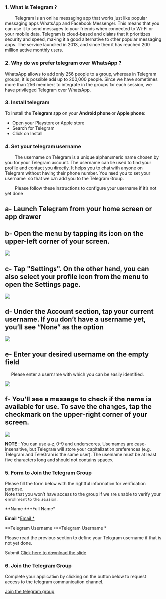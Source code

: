 ### 1. What is Telegram ?

        Telegram is an online messaging app that works just like popular messaging apps WhatsApp and Facebook Messenger. This means that you can use it to send messages to your friends when connected to Wi-Fi or your mobile data. Telegram is cloud-based and claims that it prioritizes security and speed, making it a good alternative to other popular messaging apps. The service launched in 2013, and since then it has reached 200 million active monthly users.


### 2. Why do we prefer telegram over WhatsApp ?

WhatsApp allows to add only 256 people to a group, whereas in Telegram groups, it is possible add up to 200,000 people. Since we have sometimes more than 256 members to integrate in the groups for each session, we have privileged Telegram over WhatsApp.


### 3. Install telegram

To install the **Telegram app** on your **Android phone** or **Apple phone**:

- Open your Playstore or Apple store
- Search for Telegram
- Click on Install


### 4. Set your telegram username

        The username on Telegram is a unique alphanumeric name chosen by you for your Telegram account. The username can be used to find your profile and contact you directly. It helps you to chat with anyone on Telegram without having their phone number. You need you to set your username  so that we can add you to the Telegram Group.

        Please follow these instructions to configure your username if it’s not yet done


## a- Launch Telegram from your home screen or app drawer

## b- Open the menu by tapping its icon on the upper-left corner of your screen.

![](https://utrains.org/wp-content/uploads/2021/12/tun1.png)


## c- Tap "Settings". On the other hand, you can also select your profile icon from the menu to open the Settings page.

![](https://utrains.org/wp-content/uploads/2021/12/tun2.png)


## d- Under the Account section, tap your current username. If you don’t have a username yet, you’ll see “None” as the option

![](https://utrains.org/wp-content/uploads/2021/12/tun3.png)


## e- Enter your desired username on the empty field

     Please enter a username with which you can be easily identified.

![](https://utrains.org/wp-content/uploads/2021/12/tun4.png)


## f- You’ll see a message to check if the name is available for use. To save the changes, tap the checkmark on the upper-right corner of your screen.

![](https://utrains.org/wp-content/uploads/2021/12/tun5.png)

**NOTE** : You can use a-z, 0-9 and underscores. Usernames are case-insensitive, but Telegram will store your capitalization preferences (e.g. Telegram and TeleGram is the same user). The username must be at least five characters long and should not contains spaces.


### 5. Form to Join the Telegram Group

Please fill the form below with the rightful information for verification purpose.\
Note that you won’t have access to the group if we are unable to verify your enrollment to the session.

**Name \***Full Name\*

**Email \***[Email \*](<mailto:Email *>)

**Telegram Username \***Telegram Username \*

Please read the previous section to define your Telegram username if that is not yet done.

Submit
[Click here to download the slide](https://docs.google.com/presentation/d/1gbeR2JHlEH1g2ir-c1SGWRwy2mq1-iaaEpfjMUxuz5w/edit?usp=sharing)


### 6. Join the Telegram Group

Complete your application by clicking on the button below to request  access to the telegram communication channel.

[Join the telegram group](https://t.me/+JDzV_0iWAzBhMTBk)
